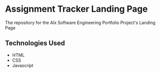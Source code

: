 # Assignment Tracker Landing Page
The repository for the Alx Software Engineering Portfolio Project's Landing Page
## Technologies Used
- HTML
- CSS
- Javascript
